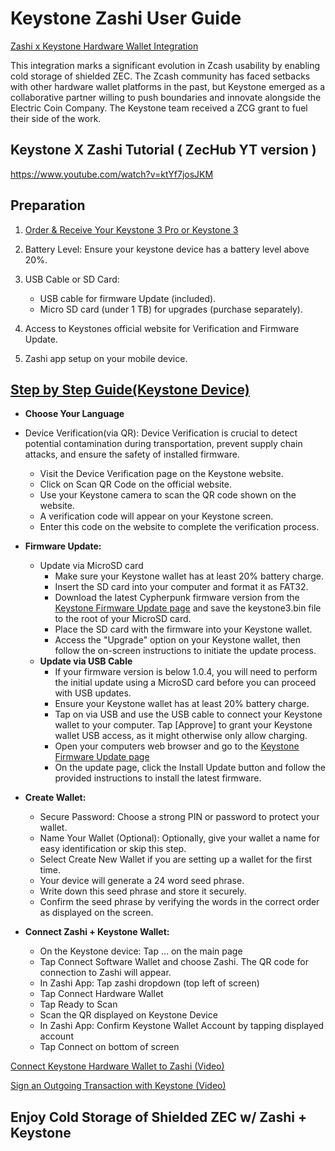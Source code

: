 # Keystone Zashi User Guide

[Zashi x Keystone Hardware Wallet Integration](https://x.com/zashi_app/status/1869793574880973144) 

This integration marks a significant evolution in Zcash usability by enabling cold storage of shielded ZEC. The Zcash community has faced setbacks with other hardware wallet platforms in the past, but Keystone emerged as a collaborative partner willing to push boundaries and innovate alongside the Electric Coin Company. The Keystone team received a ZCG grant to fuel their side of the work.

## Keystone X Zashi Tutorial ( ZecHub YT version )
https://www.youtube.com/watch?v=ktYf7josJKM


## Preparation
1. [Order & Receive Your Keystone 3 Pro or Keystone 3](https://keyst.one) 

2. Battery Level: Ensure your keystone device has a battery level above 20%.

3. USB Cable or SD Card:
   - USB cable for firmware Update (included).
   - Micro SD card (under 1 TB) for upgrades (purchase separately).

4. Access to Keystones official website for Verification and Firmware Update.

5. Zashi app setup on your mobile device.

## [Step by Step Guide(Keystone Device)](https://keyst.one/get-started) 
- **Choose Your Language**
- Device Verification(via QR): Device Verification is crucial to detect potential contamination during transportation, prevent supply chain attacks, and ensure the safety of installed firmware.

  - Visit the Device Verification page on the Keystone website.
  - Click on Scan QR Code on the official website.
  - Use your Keystone camera to scan the QR code shown on the website.
  - A verification code will appear on your Keystone screen.
  - Enter this code on the website to complete the verification process.

- **Firmware Update:**
  - Update via MicroSD card
    - Make sure your Keystone wallet has at least 20% battery charge.
    - Insert the SD card into your computer and format it as FAT32.
    - Download the latest Cypherpunk firmware version from the [Keystone Firmware Update page](https://keyst.one/firmware) and save the keystone3.bin file to the root of your MicroSD card.
    - Place the SD card with the firmware into your Keystone wallet.
    - Access the "Upgrade" option on your Keystone wallet, then follow the on-screen instructions to initiate the update process.
  - **Update via USB Cable**
    - If your firmware version is below 1.0.4, you will need to perform the initial update using a MicroSD card before you can proceed with USB updates.
    - Ensure your Keystone wallet has at least 20% battery charge.
    - Tap on via USB and use the USB cable to connect your Keystone wallet to your computer. Tap [Approve] to grant your Keystone wallet USB access, as it might otherwise only allow charging.
    - Open your computers web browser and go to the [Keystone Firmware Update page](https://keyst.one/firmware)
    - On the update page, click the Install Update button and follow the provided instructions to install the latest firmware.
- **Create Wallet:**
    - Secure Password: Choose a strong PIN or password to protect your wallet.
    - Name Your Wallet (Optional): Optionally, give your wallet a name for easy identification or skip this step.
    - Select Create New Wallet if you are setting up a wallet for the first time.
    - Your device will generate a 24 word seed phrase.
    - Write down this seed phrase and store it securely.
    - Confirm the seed phrase by verifying the words in the correct order as displayed on the screen.
- **Connect Zashi + Keystone Wallet:**
    - On the Keystone device: Tap … on the main page
    - Tap Connect Software Wallet and choose Zashi. The QR code for connection to Zashi will appear.
    - In Zashi App: Tap zashi dropdown (top left of screen)
    - Tap Connect Hardware Wallet
    - Tap Ready to Scan
    - Scan the QR displayed on Keystone Device
    - In Zashi App: Confirm Keystone Wallet Account by tapping displayed account
    - Tap Connect on bottom of screen

[Connect Keystone Hardware Wallet to Zashi (Video)](https://www.youtube.com/watch?v=Jr6LqtD1W0s)

[Sign an Outgoing Transaction with Keystone (Video)](https://www.youtube.com/watch?v=t_OHb1KqrRg)

## Enjoy Cold Storage of Shielded ZEC w/ Zashi + Keystone

